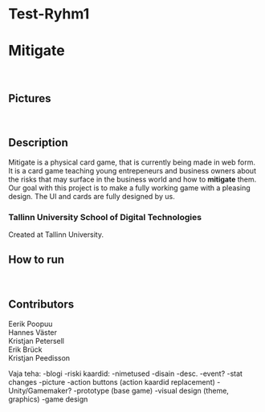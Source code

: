 # Test-Ryhm1
<h1>Mitigate</h1>

<br>
<h2>Pictures</h2>

<br>
<h2>Description</h2>
Mitigate is a physical card game, that is currently being made in web form. It is a card game teaching young entrepeneurs and business owners
about the risks that may surface in the business world and how to <strong>mitigate</strong> them. Our goal with this project is to make a fully working game with a pleasing design. 
The UI and cards are fully designed by us.
<h3>Tallinn University School of Digital Technologies</h3>
Created at Tallinn University.

<h2>How to run</h2>
<ol>
</ol>

<br>
<h2>Contributors</h2>
Eerik Poopuu
<br>
Hannes Väster
<br>
Kristjan Petersell
<br>
Erik Brück
<br>
Kristjan Peedisson

Vaja teha:
-blogi
-riski kaardid:
  -nimetused
  -disain
  -desc.
  -event?
  -stat changes
  -picture
-action buttons (action kaardid replacement)
-Unity/Gamemaker?
-prototype (base game)
-visual design (theme, graphics)
-game design
